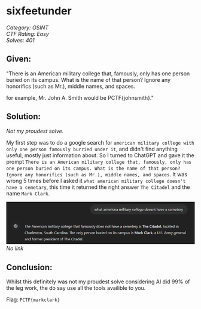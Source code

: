 # sixfeetunder
*Category: OSINT*  
*CTF Rating: Easy*  
*Solves: 401*


## Given:

"There is an American military college that, famously, only has one person buried on its campus. What is the name of that person? Ignore any honorifics (such as Mr.), middle names, and spaces.

for example, Mr. John A. Smith would be PCTF{johnsmith}."


## Solution:
*Not my proudest solve.*

My first step was to do a google search for `american military college with only one person famously burried under it`, and didn't find anything useful, mostly just information about. So I turned to ChatGPT and gave it the prompt `There is an American military college that, famously, only has one person buried on its campus. What is the name of that person? Ignore any honorifics (such as Mr.), middle names, and spaces`. It was wrong 5 times before I asked it `what american military college doesn't have a cemetary`, this time it returned the right answer `The Citadel` and the name `Mark Clark`.


![Image](sixfeetunder-1.png)  
*No link*


## Conclusion:

Whilst this definitely was not my proudest solve considering AI did 99% of the leg work, the do say use all the tools availible to you.

Flag: `PCTF{markclark}`
